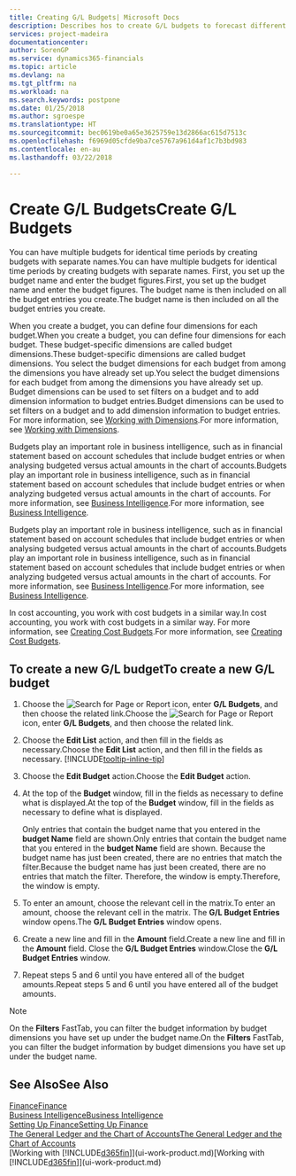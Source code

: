 ```yaml
---
title: Creating G/L Budgets| Microsoft Docs
description: Describes hos to create G/L budgets to forecast different financial activities and assign dimensions for business intelligence purposes.
services: project-madeira
documentationcenter: 
author: SorenGP
ms.service: dynamics365-financials
ms.topic: article
ms.devlang: na
ms.tgt_pltfrm: na
ms.workload: na
ms.search.keywords: postpone
ms.date: 01/25/2018
ms.author: sgroespe
ms.translationtype: HT
ms.sourcegitcommit: bec0619be0a65e3625759e13d2866ac615d7513c
ms.openlocfilehash: f6969d05cfde9ba7ce5767a961d4af1c7b3bd983
ms.contentlocale: en-au
ms.lasthandoff: 03/22/2018

---
```

# <a name="create-gl-budgets"></a><span data-ttu-id="b1694-103">Create G/L Budgets</span><span class="sxs-lookup"><span data-stu-id="b1694-103">Create G/L Budgets</span></span>
<span data-ttu-id="b1694-104">You can have multiple budgets for identical time periods by creating budgets with separate names.</span><span class="sxs-lookup"><span data-stu-id="b1694-104">You can have multiple budgets for identical time periods by creating budgets with separate names.</span></span> <span data-ttu-id="b1694-105">First, you set up the budget name and enter the budget figures.</span><span class="sxs-lookup"><span data-stu-id="b1694-105">First, you set up the budget name and enter the budget figures.</span></span> <span data-ttu-id="b1694-106">The budget name is then included on all the budget entries you create.</span><span class="sxs-lookup"><span data-stu-id="b1694-106">The budget name is then included on all the budget entries you create.</span></span>  

 <span data-ttu-id="b1694-107">When you create a budget, you can define four dimensions for each budget.</span><span class="sxs-lookup"><span data-stu-id="b1694-107">When you create a budget, you can define four dimensions for each budget.</span></span> <span data-ttu-id="b1694-108">These budget-specific dimensions are called budget dimensions.</span><span class="sxs-lookup"><span data-stu-id="b1694-108">These budget-specific dimensions are called budget dimensions.</span></span> <span data-ttu-id="b1694-109">You select the budget dimensions for each budget from among the dimensions you have already set up.</span><span class="sxs-lookup"><span data-stu-id="b1694-109">You select the budget dimensions for each budget from among the dimensions you have already set up.</span></span> <span data-ttu-id="b1694-110">Budget dimensions can be used to set filters on a budget and to add dimension information to budget entries.</span><span class="sxs-lookup"><span data-stu-id="b1694-110">Budget dimensions can be used to set filters on a budget and to add dimension information to budget entries.</span></span> <span data-ttu-id="b1694-111">For more information, see [Working with Dimensions](finance-dimensions.md).</span><span class="sxs-lookup"><span data-stu-id="b1694-111">For more information, see [Working with Dimensions](finance-dimensions.md).</span></span>

 <span data-ttu-id="b1694-112">Budgets play an important role in business intelligence, such as in financial statement based on account schedules that include budget entries or when analysing budgeted versus actual amounts in the chart of accounts.</span><span class="sxs-lookup"><span data-stu-id="b1694-112">Budgets play an important role in business intelligence, such as in financial statement based on account schedules that include budget entries or when analyzing budgeted versus actual amounts in the chart of accounts.</span></span> <span data-ttu-id="b1694-113">For more information, see [Business Intelligence](bi.md).</span><span class="sxs-lookup"><span data-stu-id="b1694-113">For more information, see [Business Intelligence](bi.md).</span></span>

 <span data-ttu-id="b1694-114">Budgets play an important role in business intelligence, such as in financial statement based on account schedules that include budget entries or when analysing budgeted versus actual amounts in the chart of accounts.</span><span class="sxs-lookup"><span data-stu-id="b1694-114">Budgets play an important role in business intelligence, such as in financial statement based on account schedules that include budget entries or when analyzing budgeted versus actual amounts in the chart of accounts.</span></span> <span data-ttu-id="b1694-115">For more information, see [Business Intelligence](bi.md).</span><span class="sxs-lookup"><span data-stu-id="b1694-115">For more information, see [Business Intelligence](bi.md).</span></span>

<span data-ttu-id="b1694-116">In cost accounting, you work with cost budgets in a similar way.</span><span class="sxs-lookup"><span data-stu-id="b1694-116">In cost accounting, you work with cost budgets in a similar way.</span></span> <span data-ttu-id="b1694-117">For more information, see [Creating Cost Budgets](finance-create-cost-budgets.md).</span><span class="sxs-lookup"><span data-stu-id="b1694-117">For more information, see [Creating Cost Budgets](finance-create-cost-budgets.md).</span></span>    

## <a name="to-create-a-new-gl-budget"></a><span data-ttu-id="b1694-118">To create a new G/L budget</span><span class="sxs-lookup"><span data-stu-id="b1694-118">To create a new G/L budget</span></span>  
1. <span data-ttu-id="b1694-119">Choose the ![Search for Page or Report](media/ui-search/search_small.png "Search for Page or Report icon") icon, enter **G/L Budgets**, and then choose the related link.</span><span class="sxs-lookup"><span data-stu-id="b1694-119">Choose the ![Search for Page or Report](media/ui-search/search_small.png "Search for Page or Report icon") icon, enter **G/L Budgets**, and then choose the related link.</span></span>  
2. <span data-ttu-id="b1694-120">Choose the **Edit List** action, and then fill in the fields as necessary.</span><span class="sxs-lookup"><span data-stu-id="b1694-120">Choose the **Edit List** action, and then fill in the fields as necessary.</span></span> [!INCLUDE[tooltip-inline-tip](includes/tooltip-inline-tip_md.md)]  
3. <span data-ttu-id="b1694-121">Choose the **Edit Budget** action.</span><span class="sxs-lookup"><span data-stu-id="b1694-121">Choose the **Edit Budget** action.</span></span>
4. <span data-ttu-id="b1694-122">At the top of the **Budget** window, fill in the fields as necessary to define what is displayed.</span><span class="sxs-lookup"><span data-stu-id="b1694-122">At the top of the **Budget** window, fill in the fields as necessary to define what is displayed.</span></span>  

    <span data-ttu-id="b1694-123">Only entries that contain the budget name that you entered in the **budget Name** field are shown.</span><span class="sxs-lookup"><span data-stu-id="b1694-123">Only entries that contain the budget name that you entered in the **budget Name** field are shown.</span></span> <span data-ttu-id="b1694-124">Because the budget name has just been created, there are no entries that match the filter.</span><span class="sxs-lookup"><span data-stu-id="b1694-124">Because the budget name has just been created, there are no entries that match the filter.</span></span> <span data-ttu-id="b1694-125">Therefore, the window is empty.</span><span class="sxs-lookup"><span data-stu-id="b1694-125">Therefore, the window is empty.</span></span>  
5. <span data-ttu-id="b1694-126">To enter an amount, choose the relevant cell in the matrix.</span><span class="sxs-lookup"><span data-stu-id="b1694-126">To enter an amount, choose the relevant cell in the matrix.</span></span> <span data-ttu-id="b1694-127">The **G/L Budget Entries** window opens.</span><span class="sxs-lookup"><span data-stu-id="b1694-127">The **G/L Budget Entries** window opens.</span></span>  
6. <span data-ttu-id="b1694-128">Create a new line and fill in the **Amount** field.</span><span class="sxs-lookup"><span data-stu-id="b1694-128">Create a new line and fill in the **Amount** field.</span></span> <span data-ttu-id="b1694-129">Close the **G/L Budget Entries** window.</span><span class="sxs-lookup"><span data-stu-id="b1694-129">Close the **G/L Budget Entries** window.</span></span>  
7. <span data-ttu-id="b1694-130">Repeat steps 5 and 6 until you have entered all of the budget amounts.</span><span class="sxs-lookup"><span data-stu-id="b1694-130">Repeat steps 5 and 6 until you have entered all of the budget amounts.</span></span>  

> [!NOTE]  
>  <span data-ttu-id="b1694-131">On the **Filters** FastTab, you can filter the budget information by budget dimensions you have set up under the budget name.</span><span class="sxs-lookup"><span data-stu-id="b1694-131">On the **Filters** FastTab, you can filter the budget information by budget dimensions you have set up under the budget name.</span></span>   

## <a name="see-also"></a><span data-ttu-id="b1694-132">See Also</span><span class="sxs-lookup"><span data-stu-id="b1694-132">See Also</span></span>
[<span data-ttu-id="b1694-133">Finance</span><span class="sxs-lookup"><span data-stu-id="b1694-133">Finance</span></span>](finance.md)  
[<span data-ttu-id="b1694-134">Business Intelligence</span><span class="sxs-lookup"><span data-stu-id="b1694-134">Business Intelligence</span></span>](bi.md)  
[<span data-ttu-id="b1694-135">Setting Up Finance</span><span class="sxs-lookup"><span data-stu-id="b1694-135">Setting Up Finance</span></span>](finance-setup-finance.md)  
[<span data-ttu-id="b1694-136">The General Ledger and the Chart of Accounts</span><span class="sxs-lookup"><span data-stu-id="b1694-136">The General Ledger and the Chart of Accounts</span></span>](finance-general-ledger.md)  
<span data-ttu-id="b1694-137">[Working with [!INCLUDE[d365fin](includes/d365fin_md.md)]](ui-work-product.md)</span><span class="sxs-lookup"><span data-stu-id="b1694-137">[Working with [!INCLUDE[d365fin](includes/d365fin_md.md)]](ui-work-product.md)</span></span>  

